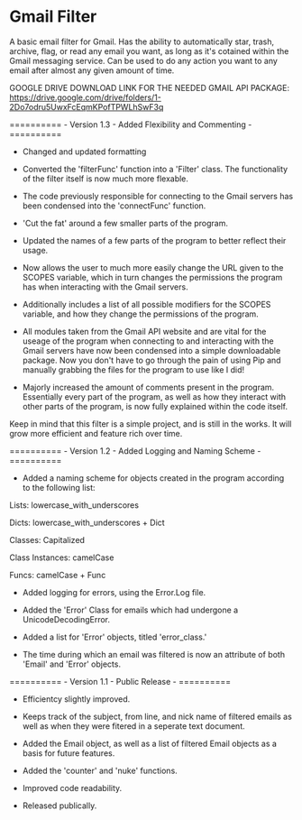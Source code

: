 # Gmail Filter 
A basic email filter for Gmail.
Has the ability to automatically star, trash, archive, flag, or read any email you want, as long as it's cotained within the Gmail messaging service.
Can be used to do any action you want to any email after almost any given amount of time.

GOOGLE DRIVE DOWNLOAD LINK FOR THE NEEDED GMAIL API PACKAGE: https://drive.google.com/drive/folders/1-2Do7odru5UwxFcEqmKPofTPWLhSwF3q


========== - Version 1.3 - Added Flexibility and Commenting - ==========

- Changed and updated formatting

- Converted the 'filterFunc' function into a 'Filter' class. The functionality of the filter itself is now much more flexable.

- The code previously responsible for connecting to the Gmail servers has been condensed into the 'connectFunc' function.

- 'Cut the fat' around a few smaller parts of the program.

- Updated the names of a few parts of the program to better reflect their usage.

- Now allows the user to much more easily change the URL given to the SCOPES variable, which in turn changes the permissions the program has when interacting with the
Gmail servers.

- Additionally includes a list of all possible modifiers for the SCOPES variable, and how they change the permissions of the program.

- All modules taken from the Gmail API website and are vital for the useage of the program when connecting to and interacting with the Gmail servers have now been 
condensed into a simple downloadable package. Now you don't have to go through the pain of using Pip and manually grabbing the files for the program to use 
like I did!

- Majorly increased the amount of comments present in the program. Essentially every part of the program, as well as how they interact with other parts of the program, is now 
fully explained within the code itself.


Keep in mind that this filter is a simple project, and is still in the works. It will grow more efficient and feature rich over time.


========== - Version 1.2 - Added Logging and Naming Scheme - ==========

- Added a naming scheme for objects created in the program according to the following list:

Lists: lowercase_with_underscores

Dicts: lowercase_with_underscores + Dict

Classes: Capitalized

Class Instances: camelCase

Funcs: camelCase + Func


- Added logging for errors, using the Error.Log file.

- Added the 'Error' Class for emails which had undergone a UnicodeDecodingError.

- Added a list for 'Error' objects, titled 'error_class.'

- The time during which an email was filtered is now an attribute of both 'Email' and 'Error' objects.


========== - Version 1.1 - Public Release - ==========

- Efficientcy slightly improved.

- Keeps track of the subject, from line, and nick name of filtered emails as well as when they were fitered in a seperate text document.

- Added the Email object, as well as a list of filtered Email objects as a basis for future features.

- Added the 'counter' and 'nuke' functions.

- Improved code readability.

- Released publically.


